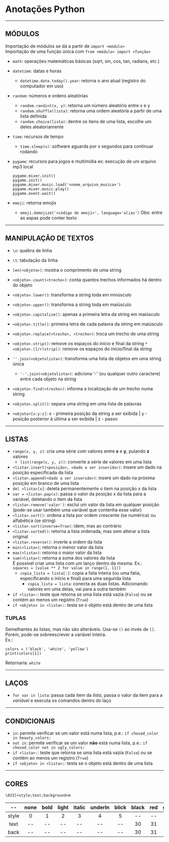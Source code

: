 # Anotações Python

---

## MÓDULOS

Importação de módulos se dá a partir de `import <módulo>`  
Importação de uma função única com `from <módulo> import <função>`  

* `math`: operações matemáticas básicas (sqrt, sin, cos, tan, radians, etc.)

* `datetime`: datas e horas
	* `datetime.date.today().year`: retorna o ano atual (registro do computador em uso)

* `random`: números e ordens aleatórias
	* `random.randint(x, y)`: retorna um número aleatório entre x e y
	* `random.shuffle(lista)`: retorna uma ordem aleatória a partir de uma lista definida
	* `random.choice(lista)`: dentre os itens de uma lista, escolhe um deles aleatoriamente
	
* `time`: recursos de tempo
	* `time.sleep(x)`: software aguarda por x segundos para continuar rodando

* `pygame`: recursos para jogos e multimídia
	ex:	execução de um arquivo mp3 local
	```
	pygame.mixer.init()
	pygame.init()
	pygame.mixer.music.load('<nome_arquivo_musica>')
	pygame.mixer.music.play()
	pygame.event.wait()
	```
	
* `emoji`: retorna emojis
	* `emoji.demojize('<código do emoji>', language='alias')` Obs: entre as aspas pode conter texto  
  

---

## MANIPULAÇÃO DE TEXTOS

* `\n`: quebra de linha

* `\t`: tabulação da linha 

* `len(<objeto>)`: mostra o comprimento de uma string

* `<objeto>.count(<trecho>)`: conta quantos trechos informados há dentro do objeto

* `<objeto>.lower()`: transforma a string toda em minúsculo

* `<objeto>.upper()`: transforma a string toda em maiúsculo

* `<objeto>.capitalize()`: apenas a primeira letra da string em maiúsculo

* `<objeto>.title()`: primeira letra de cada palavra da string em maiúsculo

* `<objeto>.replace(<trecho>, <trecho>)`: troca um trecho de uma string

* `<objeto>.strip()`: remove os espaços do início e final da string
	`* <objeto>.(l/r)strip()`: remove os espaços do início/final da string
	
* `''.join(<objetolista>)`: transforma uma lista de objetos em uma string única
	* `'-'.join(<objetolista>)`: adiciona '-' (ou qualquer outro caractere) entre cada objeto na string

* `<objeto>.find(<trecho>)`: informa a localização de um trecho numa string

* `<objeto>.split()`: separa uma string em uma lista de palavras

* `<objeto>[x:y:z]`: x - primeira posição da string a ser exibida | y - posição posterior à última a ser exibida | z - passo  
    

---

## LISTAS

* `range(x, y, z)`: cria uma série com valores entre **x** e **y**, pulando **z** valores
  * `list(range(x, y, z))`: converte a série de valores em uma lista
* `<lista>.insert(<posição>, <dado a ser inserido>)`: insere um dado na posição especificada da lista
* `<lista>.append(<dado a ser inserido>)`: insere um dado na próxima posição em branco de uma lista
* `del <lista>[x]`: deleta permanentemente o item na posição x da lista
* `var = <lista>.pop(x)`: passa o valor da posição x da lista para a variável, deletando o item da lista
* `<lista>.remove('valor')`: exclui um valor da lista em qualquer posição (pode-se usar também uma variável que contenha esse valor)
* `<lista>.sort()`: ordena a lista por ordem crescente (se numérica) ou alfabética (se string)
* `<lista>.sort(inverse=True)`: idem, mas ao contrário
* `<lista>.sorted()`: retorna a lista ordenada, mas sem alterar a lista original
* `<lista>.reverse()`: inverte a ordem da lista  
* `min(<lista>)`: retorna o menor valor da lista
* `max(<lista>)`: retorna o maior valor da lista
* `sum(<lista>)`: retorna a soma dos valores da lista  
  É possível criar uma lista com um lanço dentro da mesma. Ex.:  
  `squares = [value ** 2 for value in range(1, 11)]`  
  * `copia_lista = lista[:]`: copia a lista inteira (ou uma fatia, especificando o início e final) para uma segunda lista
    * `copia_lista = lista`: conecta as duas listas. Adicionando valores em uma delas, vai para a outra também  
* `if <lista>:`: teste que retorna se uma lista está vazia (`False`) ou se contém ao menos um registro (`True`)  
* `if <objeto> in <lista>:`: testa se o objeto está dentro de uma lista  
  

### TUPLAS

Semelhantes às listas, mas não são alteráveis. Usa-se `()` ao invés de `[]`. Porém, pode-se sobreescrever a variável inteira.  
Ex.:  
```
colors = ('black', 'white', 'yellow')
print(colors[1])
```
Retornaria: `white`



---

## LAÇOS

* `for var in lista`: passa cada item da *lista*, passa o valor da item para a *variável* e executa os comandos dentro do laço


---

## CONDICIONAIS

* `in`: permite verificar se um valor está numa lista, p.e.: `if chosed_color in beauty_colors:`  
* `not in`: permite verificar se um valor **não** está numa lista, p.e.: `if chosed_color not in ugly_colors:`  
* `if <lista>:`: teste que retorna se uma lista está vazia (`False`) ou se contém ao menos um registro (`True`)  
* `if <objeto> in <lista>:`: testa se o objeto está dentro de uma lista
  
---

## CORES 

`\033[<style;text;background>m`  

      
-- | none | bold | light | italic | underln | blick | black | red | green | yellow | blue | purple | cian | white
:---: | :---: | :---: | :---: | :---: | :---: | :---: | :---: | :---: | :---: | :---: | :---: | :---: | :---: | :---: |
style | 0 | 1 | 2 | 3 | 4 | 5 | -- | -- | -- | -- | -- | -- | -- | --
text | -- | -- | -- | -- | -- | -- | 30 | 31 | 32 | 33 | 34 | 35 | 36 | 37 |
back | -- | -- | -- | -- | -- | -- | 30 | 31 | 32 | 33 | 34 | 35 | 36 | 37 |
